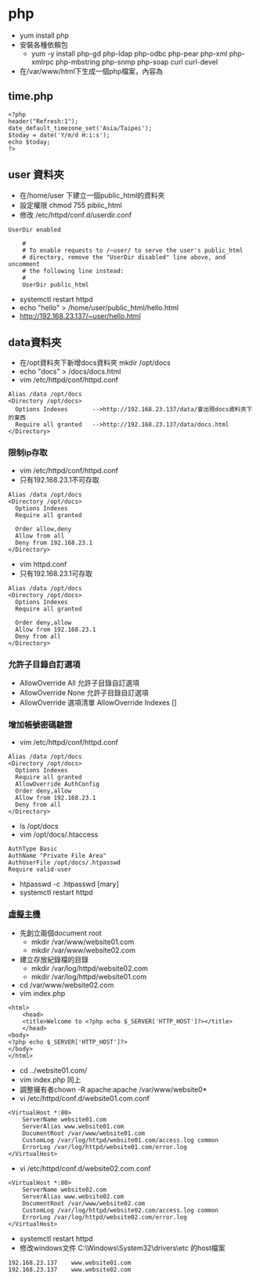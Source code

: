 # php
* yum install php
* 安裝各種依賴包
    * yum -y install php-gd php-ldap php-odbc php-pear php-xml php-xmlrpc php-mbstring php-snmp php-soap curl curl-devel
* 在/var/www/html下生成一個php檔案，內容為 <?php  phpinfo(); ?>
## time.php
```
<?php
header("Refresh:1");
date_default_timezone_set('Asia/Taipei');
$today = date('Y/m/d H:i:s');
echo $today;
?>
```
## user 資料夾
* 在/home/user 下建立一個public_html的資料夾
* 設定權限 chmod 755 piblic_html
* 修改 /etc/httpd/conf.d/userdir.conf
```
UserDir enabled
 
    #
    # To enable requests to /~user/ to serve the user's public_html
    # directory, remove the "UserDir disabled" line above, and uncomment
    # the following line instead:
    #
    UserDir public_html
```
* systemctl restart httpd
* echo "hello" > /home/user/public_html/hello.html
* http://192.168.23.137/~user/hello.html
## data資料夾
* 在/opt資料夾下新增docs資料夾 mkdir /opt/docs
* echo "docs" > /docs/docs.html
* vim /etc/httpd/conf/httpd.conf
```
Alias /data /opt/docs
<Directory /opt/docs>
  Options Indexes       -->http://192.168.23.137/data/會出現docs資料夾下的東西
  Require all granted   -->http://192.168.23.137/data/docs.html
</Directory>
```
### 限制ip存取
* vim /etc/httpd/conf/httpd.conf
* 只有192.168.23.1不可存取
```
Alias /data /opt/docs
<Directory /opt/docs>
  Options Indexes
  Require all granted

  Order allow,deny
  Allow from all
  Deny from 192.168.23.1
</Directory>
```
* vim httpd.conf
* 只有192.168.23.1可存取
```
Alias /data /opt/docs
<Directory /opt/docs>
  Options Indexes
  Require all granted

  Order deny,allow
  Allow from 192.168.23.1
  Deny from all
</Directory>
```
### 允許子目錄自訂選項
* AllowOverride All 允許子目錄自訂選項
* AllowOverride None 允許子目錄自訂選項
* AllowOverride 選項清單 AllowOverride Indexes []
### 增加帳號密碼驗證
* vim /etc/httpd/conf/httpd.conf
```
Alias /data /opt/docs
<Directory /opt/docs>
  Options Indexes
  Require all granted
  AllowOverride AuthConfig
  Order deny,allow
  Allow from 192.168.23.1
  Deny from all
</Directory>
```
* ls /opt/docs
* vim /opt/docs/.htaccess
```
AuthType Basic
AuthName "Private File Area"
AuthUserFile /opt/docs/.htpasswd
Require valid-user
```
* htpasswd -c .htpasswd [mary]
* systemctl restart httpd
### [虛擬主機](https://www.opencli.com/linux/rhel-centos-setup-apache-virtual-hosts)
* 先創立兩個document root
   * mkdir /var/www/website01.com
   * mkdir /var/www/website02.com
* 建立存放紀錄檔的目錄
   * mkdir /var/log/httpd/website02.com
   * mkdir /var/log/httpd/website01.com
* cd /var/www/website02.com
* vim index.php
```
<html>
    <head>
    <title>Welcome to <?php echo $_SERVER['HTTP_HOST']?></title>
    </head>
<body>
<?php echo $_SERVER['HTTP_HOST']?>
</body>
</html>
```
* cd ../website01.com/
* vim index.php 同上
* 調整擁有者chown -R apache:apache /var/www/website0*
* vi /etc/httpd/conf.d/website01.com.conf
```
<VirtualHost *:80>
    ServerName website01.com
    ServerAlias www.website01.com
    DocumentRoot /var/www/website01.com
    CustomLog /var/log/httpd/website01.com/access.log common
    ErrorLog /var/log/httpd/website01.com/error.log
</VirtualHost>
```
* vi /etc/httpd/conf.d/website02.com.conf
```
<VirtualHost *:80>
    ServerName website02.com
    ServerAlias www.website02.com
    DocumentRoot /var/www/website02.com
    CustomLog /var/log/httpd/website02.com/access.log common
    ErrorLog /var/log/httpd/website02.com/error.log
</VirtualHost>
```
* systemctl restart httpd
* 修改windows文件 C:\Windows\System32\drivers\etc 的host檔案
```
192.168.23.137    www.website01.com
192.168.23.137    www.website02.com
```

